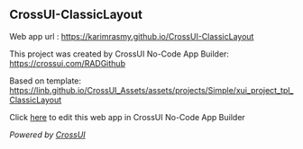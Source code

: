 ## CrossUI-ClassicLayout
Web app url : https://karimrasmy.github.io/CrossUI-ClassicLayout

This project was created by CrossUI No-Code App Builder: https://crossui.com/RADGithub

Based on template: https://linb.github.io/CrossUI_Assets/assets/projects/Simple/xui_project_tpl_ClassicLayout

Click [here](https://crossui.com/RADGithub/#!from=github&owner=karimrasmy&repo=CrossUI-ClassicLayout) to edit this web app in CrossUI No-Code App Builder

<i>Powered by [CrossUI](https://crossui.com)</i>
